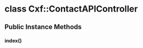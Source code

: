 # class Cxf::ContactAPIController [](#class-Cxf::ContactAPIController) [](#top)
 ## Public Instance Methods
 ### index() [](#method-i-index)
 